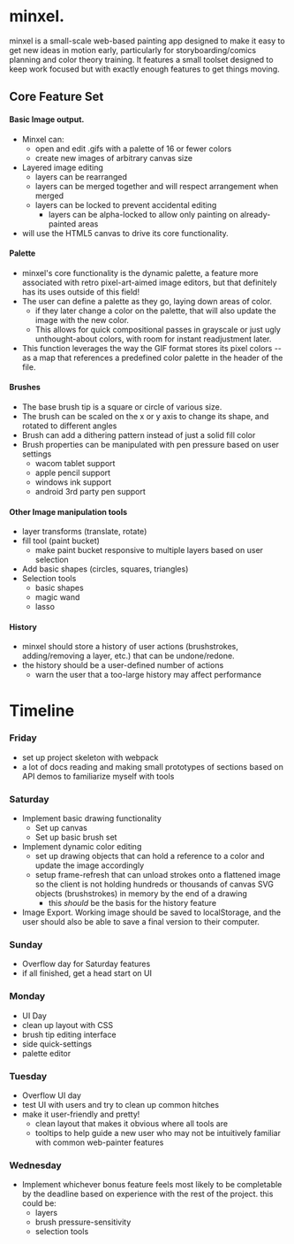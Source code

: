 # minxel.

minxel is a small-scale web-based painting app designed to make it easy to get new ideas in motion early, particularly for storyboarding/comics planning and color theory training. It features a small toolset designed to keep work focused but with exactly enough features to get things moving.

## Core Feature Set

#### Basic Image output.
- Minxel can:
	- open and edit .gifs with a palette of 16 or fewer colors
	- create new images of arbitrary canvas size
- Layered image editing
	- layers can be rearranged 
	- layers can be merged together and will respect arrangement when merged
	- layers can be locked to prevent accidental editing
		- layers can be alpha-locked to allow only painting on already-painted areas
- will use the HTML5 canvas to drive its core functionality.

#### Palette
- minxel's core functionality is the dynamic palette, a feature more associated with retro pixel-art-aimed image editors, but that definitely has its uses outside of this field!
- The user can define a palette as they go, laying down areas of color.
	- if they later change a color on the palette, that will also update the image with the new color.
	- This allows for quick compositional passes in grayscale or just ugly unthought-about colors, with room for instant readjustment later.
- This function leverages the way the GIF format stores its pixel colors -- as a map that references a predefined color palette in the header of the file.

#### Brushes
- The base brush tip is a square or circle of various size.
- The brush can be scaled on the x or y axis to change its shape, and rotated to different angles
- Brush can add a dithering pattern instead of just a solid fill color
- Brush properties can be manipulated with pen pressure based on user settings
	- wacom tablet support
	- apple pencil support
	- windows ink support
	- android 3rd party pen support

#### Other Image manipulation tools
- layer transforms (translate, rotate)
- fill tool (paint bucket)
	- make paint bucket responsive to multiple layers based on user selection
- Add basic shapes (circles, squares, triangles)
- Selection tools
	- basic shapes
	- magic wand
	- lasso

#### History
- minxel should store a history of user actions (brushstrokes, adding/removing a layer, etc.) that can be undone/redone.
- the history should be a user-defined number of actions
	- warn the user that a too-large history may affect performance


# Timeline
### Friday
- set up project skeleton with webpack
- a lot of docs reading and making small prototypes of sections based on API demos to familiarize myself with tools

### Saturday
- Implement basic drawing functionality
	- Set up canvas
	- Set up basic brush set
- Implement dynamic color editing
	- set up drawing objects that can hold a reference to a color and update the image accordingly
	- setup frame-refresh that can unload strokes onto a flattened image so the client is not holding hundreds or thousands of canvas SVG objects (brushstrokes) in memory by the end of a drawing
		- this *should* be the basis for the history feature
- Image Export. Working image should be saved to localStorage, and the user should also be able to save a final version to their computer.

### Sunday
- Overflow day for Saturday features
- if all finished, get a head start on UI

### Monday
- UI Day
- clean up layout with CSS
- brush tip editing interface
- side quick-settings 
- palette editor

### Tuesday
- Overflow UI day
- test UI with users and try to clean up common hitches
- make it user-friendly and pretty!
	- clean layout that makes it obvious where all tools are
	- tooltips to help guide a new user who may not be intuitively familiar with common web-painter features

### Wednesday
- Implement whichever bonus feature feels most likely to be completable by the deadline based on experience with the rest of the project. this could be:
	- layers
	- brush pressure-sensitivity 
	- selection tools



